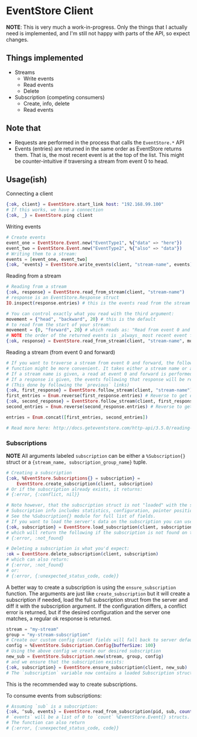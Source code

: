 # EventStore  Client

__NOTE__: This is very much a work-in-progress.
Only the things that I actually need is implemented, and I'm still not happy
with parts of the API, so expect changes.

## Things implemented

- Streams
    - Write events
    - Read events
    - Delete
- Subscription (competing consumers)
    - Create, info, delete
    - Read events

## Note that

- Requests are performed in the process that calls the `EventStore.*` API
- Events (entries) are returned in the same order as EventStore returns them.
  That is, the most recent event is at the top of the list. This might be
  counter-intuitive if traversing a stream from event 0 to head.

## Usage(ish)

Connecting a client

```elixir
{:ok, client} = EventStore.start_link host: "192.168.99.100"
# If this works, we have a connection
{:ok, _} = EventStore.ping client
```

Writing events

```elixir
# Create events
event_one = EventStore.Event.new("EventType1", %{"data" => "here"})
event_two = EventStore.Event.new("EventType2", %{"also" => "data"})
# Writing them to a stream:
events = [event_one, event_two]
{:ok, ^events} = EventStore.write_events(client, "stream-name", events)
```

Reading from a stream

```elixir
# Reading from a stream
{:ok, response} = EventStore.read_from_stream(client, "stream-name")
# response is an EventStore.Response struct
IO.inspect(response.entries) # this is the events read from the stream
```

```elixir
# You can control exactly what you read with the third argument:
movement = {"head", "backward", 20} # this is the default
# to read from the start of your stream:
movement = {0, "forward", 20} # which reads as: "Read from event 0 and forward 20 events"
# NOTE the order of the returned events is _always_ most recent event first
{:ok, response} = EventStore.read_from_stream(client, "stream-name", movement)
```

Reading a stream (from event 0 and forward)

```elixir
# If you want to traverse a stream from event 0 and forward, the follow_stream
# function might be more convenient. It takes either a stream name or a response struct.
# If a stream name is given, a read at event 0 and forward is performed.
# If a response is given, the events following that response will be read.
# (This done by following the `previous` links)
{:ok, first_response} = EventStore.follow_stream(client, "stream-name")
first_entries = Enum.reverse(first_response.entries) # Reverse to get oldest event at the top
{:ok, second_response} = EventStore.follow_stream(client, first_response)
second_entries = Enum.reverse(second_response.entries) # Reverse to get oldest event at the top

entries = Enum.concat([first_entries, second_entries])

# Read more here: http://docs.geteventstore.com/http-api/3.5.0/reading-streams/
```

### Subscriptions

__NOTE__ All arguments labeled `subscription` can be either a `%Subscription{}` struct
or a `{stream_name, subscription_group_name}` tuple.

```elixir
# Creating a subscription
{:ok, %EventStore.Subscriptions{} = subscription} =
    EventStore.create_subscription(client, subscription)
# Or if the subscription already exists, it returns:
# {:error, {:conflict, nil}}

# Note however, that the subscription struct is not "loaded" with the sub information.
# Subscription info includes statistics, configuration, pointer positions, etc.
# See the %Subscription{} module for full list of fields.
# If you want to load the server's data on the subscription you can use:
{:ok, subscription} = EventStore.load_subscription(client, subscription)
# which will return the following if the subscription is not found on the server:
# {:error, :not_found}

# Deleting a subscription is what you'd expect:
:ok = EventStore.delete_subscription(client, subscription)
# which can also return:
# {:error, :not_found}
# or:
# {:error, {:unexpected_status_code, code}}
```

A better way to create a subscription is using the `ensure_subscription` function.
The arguments are just like `create_subscription` but it will create a subscription
if needed, load the full subscription struct from the server and diff it with the
subscription argument. If the configuration differs, a conflict error is returned,
but if the desired configuration and the server one matches, a regular ok response
is returned.

```elixir
stream = "my-stream"
group = "my-stream-subscription"
# Create our custom config (unset fields will fall back to server defaults on creation)
config = %EventStore.Subscription.Config{bufferSize: 100}
# Using the above config we create our desired subscription
new_sub = EventStore.Subscription.new(stream, group, config)
# and we ensure that the subscription exists:
{:ok, subscription} = EventStore.ensure_subscription(client, new_sub)
# The `subscription` variable now contains a loaded Subscription struct.
```
This is the recommended way to create subscriptions.


To consume events from subscriptions:

```elixir
# Assuming `sub` is a subscription:
{:ok, ^sub, events} = EventStore.read_from_subscription(pid, sub, count: 1)
# `events` will be a list of 0 to `count` %EventStore.Event{} structs.
# The function can also return
# {:error, {:unexpected_status_code, code}}
```
